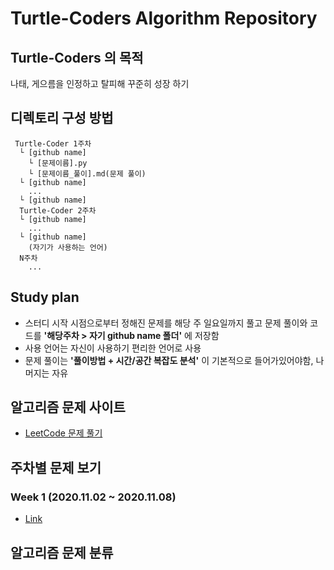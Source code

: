 # Turtle-Coders Algorithm Repository

## Turtle-Coders 의 목적
나태, 게으름을 인정하고 탈피해 꾸준히 성장 하기

## 디렉토리 구성 방법
```
 Turtle-Coder 1주차
  └ [github name]
    └ [문제이름].py
    └ [문제이름_풀이].md(문제 풀이)
  └ [github name]
    ...
  └ [github name]
  Turtle-Coder 2주차
  └ [github name]
    ...
  └ [github name]
    (자기가 사용하는 언어)
  N주차
    ...
```

## Study plan
* 스터디 시작 시점으로부터 정해진 문제를 해당 주 일요일까지 풀고 문제 풀이와 코드를 __'해당주차 > 자기 github name 폴더'__ 에 저장함
* 사용 언어는 자신이 사용하기 편리한 언어로 사용
* 문제 풀이는 __'풀이방법 + 시간/공간 복잡도 분석'__ 이 기본적으로 들어가있어야함, 나머지는 자유

## 알고리즘 문제 사이트
* [LeetCode 문제 풀기](https://leetcode.com/)

## 주차별 문제 보기
### Week 1 (2020.11.02 ~ 2020.11.08)
- [Link](https://github.com/Turtle-Coders/Algorithm/blob/main/Weekly/Turtle-Coder%201%EC%A3%BC%EC%B0%A8(2020-11-02)/README.md)

## 알고리즘 문제 분류


